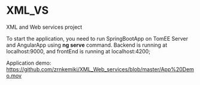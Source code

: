 # XML_VS
XML and Web services project

To start the application, you need to run SpringBootApp on TomEE Server and AngularApp using <b>ng serve</b> command.
Backend is running at localhost:9000, and frontEnd is running at localhost:4200;

Application demo: https://github.com/zrnkemiki/XML_Web_services/blob/master/App%20Demo.mov
